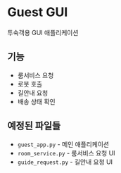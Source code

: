 # Guest GUI

투숙객용 GUI 애플리케이션

## 기능
- 룸서비스 요청
- 로봇 호출
- 길안내 요청
- 배송 상태 확인

## 예정된 파일들
- `guest_app.py` - 메인 애플리케이션
- `room_service.py` - 룸서비스 요청 UI
- `guide_request.py` - 길안내 요청 UI
